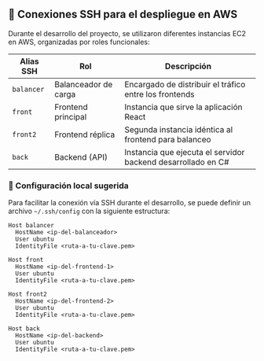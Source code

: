 ## 🔐 Conexiones SSH para el despliegue en AWS

Durante el desarrollo del proyecto, se utilizaron diferentes instancias EC2 en AWS, organizadas por roles funcionales:

| Alias SSH  | Rol                    | Descripción                                                 |
|------------|------------------------|-------------------------------------------------------------|
| `balancer` | Balanceador de carga   | Encargado de distribuir el tráfico entre los frontends      |
| `front`    | Frontend principal     | Instancia que sirve la aplicación React                     |
| `front2`   | Frontend réplica       | Segunda instancia idéntica al frontend para balanceo        |
| `back`     | Backend (API)          | Instancia que ejecuta el servidor backend desarrollado en C#|

### 🧭 Configuración local sugerida

Para facilitar la conexión vía SSH durante el desarrollo, se puede definir un archivo `~/.ssh/config` con la siguiente estructura:

```sshconfig
Host balancer
  HostName <ip-del-balanceador>
  User ubuntu
  IdentityFile <ruta-a-tu-clave.pem>

Host front
  HostName <ip-del-frontend-1>
  User ubuntu
  IdentityFile <ruta-a-tu-clave.pem>

Host front2
  HostName <ip-del-frontend-2>
  User ubuntu
  IdentityFile <ruta-a-tu-clave.pem>

Host back
  HostName <ip-del-backend>
  User ubuntu
  IdentityFile <ruta-a-tu-clave.pem>
